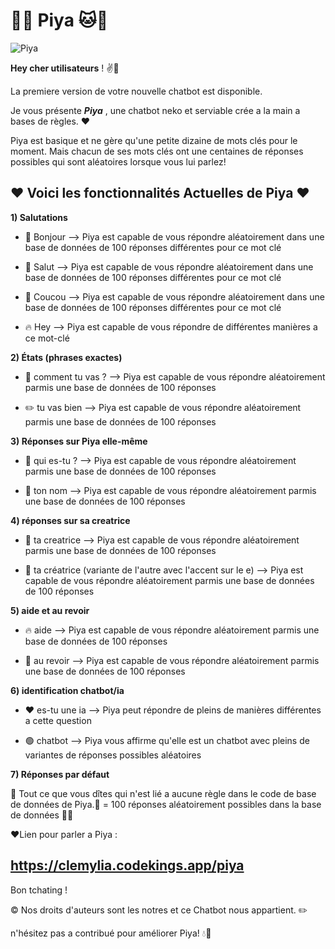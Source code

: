 # 🩷🐱 Piya 🐱🌸

![Piya](http://www.image-heberg.fr/files/17559763872219605815.jpg)


**Hey cher utilisateurs** ! ✌️🌷

La premiere version de votre nouvelle chatbot est disponible.

Je vous présente ***Piya*** , une chatbot neko et serviable crée a la main a bases de règles. ❤️

Piya est basique et ne gère qu'une petite dizaine de mots clés pour le moment. Mais chacun de ses mots clés ont une centaines de réponses possibles qui sont aléatoires lorsque vous lui parlez!

## ♥️ Voici les fonctionnalités Actuelles de Piya ♥️

**1) Salutations**

- 🌸 Bonjour --> Piya est capable de vous répondre aléatoirement dans une base de données de 100 réponses différentes pour ce mot clé
  
- 🌼 Salut --> Piya est capable de vous répondre aléatoirement dans une base de données de 100 réponses différentes pour ce mot clé

- 🦞 Coucou --> Piya est capable de vous répondre aléatoirement dans une base de données de 100 réponses différentes pour ce mot clé

- 🔥 Hey --> Piya est capable de vous répondre de différentes manières a ce mot-clé 

**2) États (phrases exactes)**

- 🍣 comment tu vas ? --> Piya est capable de vous répondre aléatoirement parmis une base de données de 100 réponses

- ✏️ tu vas bien --> Piya est capable de vous répondre aléatoirement parmis une base de données de 100 réponses

**3) Réponses sur Piya elle-même**

- 🩵 qui es-tu ? --> Piya est capable de vous répondre aléatoirement parmis une base de données de 100 réponses

- 🦪 ton nom --> Piya est capable de vous répondre aléatoirement parmis une base de données de 100 réponses

**4) réponses sur sa creatrice**

- 🛑 ta creatrice --> Piya est capable de vous répondre aléatoirement parmis une base de données de 100 réponses

- 🌊 ta créatrice (variante de l'autre avec l'accent sur le e) --> Piya est capable de vous répondre aléatoirement parmis une base de données de 100 réponses

**5) aide et au revoir**

- 🔥 aide --> Piya est capable de vous répondre aléatoirement parmis une base de données de 100 réponses

- 🐉 au revoir --> Piya est capable de vous répondre aléatoirement parmis une base de données de 100 réponses

**6) identification chatbot/ia**

- ❤️ es-tu une ia --> Piya peut répondre de pleins de manières différentes a cette question 

- 🟢 chatbot --> Piya vous affirme qu'elle est un chatbot avec pleins de variantes de réponses possibles aléatoires

**7) Réponses par défaut**

🦋 Tout ce que vous dîtes qui n'est lié a aucune règle dans le code de base de données de Piya.🦋 = 100 réponses aléatoirement possibles dans la base de données 🌸🩷

♥️Lien pour parler a Piya :

https://clemylia.codekings.app/piya
----------------------------------------
Bon tchating !

© Nos droits d'auteurs sont les notres et ce Chatbot nous appartient. ✏️

n'hésitez pas a contribué pour améliorer Piya! 💧🩵
